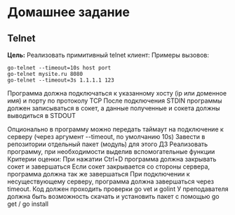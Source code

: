 # Домашнее задание

## Telnet

**Цель:** Реализовать примитивный telnet клиент:
Примеры вызовов:

    go-telnet --timeout=10s host port
    go-telnet mysite.ru 8080
    go-telnet --timeout=3s 1.1.1.1 123

Программа должна подключаться к указанному хосту (ip или доменное имя) и порту по протоколу TCP
После подключения STDIN программы должен записываться в сокет, а данные полученные и сокета должны выводиться в STDOUT

Опционально в программу можно передать таймаут на подключение к серверу (через аргумент --timeout, по умолчанию 10s)
Завести в репозитории отдельный пакет (модуль) для этого ДЗ
Реализовать программу, при необходимости выделив вспомогательные функции
Критерии оценки: При нажатии Ctrl+D программа должна закрывать сокет и завершаться
Если сокет закрывается со стороны сервера, программа должна так же завершаться
При подключении к несуществующему серверу, программа должна завершаться через timeout.
Код должен проходить проверки go vet и golint
У преподавателя должна быть возможность скачать и установить пакет с помощью go get / go install
